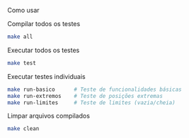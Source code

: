 Como usar

Compilar todos os testes
```bash
make all
```

Executar todos os testes
```bash
make test
```

Executar testes individuais
```bash
make run-basico      # Teste de funcionalidades básicas
make run-extremos    # Teste de posições extremas
make run-limites     # Teste de limites (vazia/cheia)
```

Limpar arquivos compilados
```bash
make clean
```
